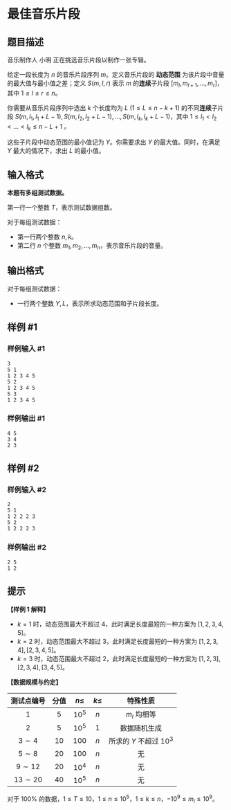 # 最佳音乐片段

## 题目描述
音乐制作人 小明 正在挑选音乐片段以制作一张专辑。

给定一段长度为 $n$ 的音乐片段序列 $m$。定义音乐片段的 **动态范围** 为该片段中音量的最大值与最小值之差；定义 $S(m,l,r)$ 表示 $m$ 的**连续**子片段 $[m_l,m_{l+1},...,m_r]$，其中 $1\le l\le r\le n$。

你需要从音乐片段序列中选出 $k$ 个长度均为 $L$ $(1\le L\le n-k+1)$ 的不同**连续**子片段 
$S(m,l_1,l_1+L-1),S(m,l_2,l_2+L-1),...,S(m,l_k,l_k+L-1)$，其中 $1\le l_1<l_2< ... < l_k\le n-L+1$ 。

这些子片段中动态范围的最小值记为 $Y$。你需要求出 $Y$ 的最大值。同时，在满足 $Y$ 最大的情况下，求出 $L$ 的最小值。


## 输入格式
**本题有多组测试数据。**

第一行一个整数 $T$，表示测试数据组数。

对于每组测试数据：

- 第一行两个整数 $n,k$。
- 第二行 $n$ 个整数 $m_1,m_2,...,m_n$，表示音乐片段的音量。

## 输出格式
对于每组测试数据：

- 一行两个整数 $Y,L$，表示所求动态范围和子片段长度。

## 样例 #1

### 样例输入 #1

```
3
5 1
1 2 3 4 5
5 2
1 2 3 4 5
5 3
1 2 3 4 5
```

### 样例输出 #1

```
4 5
3 4
2 3
```

## 样例 #2

### 样例输入 #2

```
2
5 1
1 2 2 2 3
5 2
1 2 2 2 3
```

### 样例输出 #2

```
2 5
1 2
```

## 提示

**【样例 1 解释】**

- $k=1$ 时，动态范围最大不超过 $4$，此时满足长度最短的一种方案为 $[1,2,3,4,5]$。
- $k=2$ 时，动态范围最大不超过 $3$，此时满足长度最短的一种方案为 $[1,2,3,4],[2,3,4,5]$。
- $k=3$ 时，动态范围最大不超过 $2$，此时满足长度最短的一种方案为 $[1,2,3],[2,3,4],[3,4,5]$。

**【数据规模与约定】**


| 测试点编号 | 分值 | $n\le$ | $k\le$ | 特殊性质 |
| :----------: | :----------: | :----------: | :----------: | :----------: |
| $1$ | $5$ | $10^5$ | $n$ | $m_i$ 均相等 |
| $2$ | $5$ | $10^5$ | $1$ | 数据随机生成 |
| $3\sim4$ | $10$ | $100$ | $n$ | 所求的 $Y$ 不超过 $10^3$ |
| $5\sim8$ | $20$ | $100$ | $n$ | 无 |
| $9\sim12$ | $20$ | $10^4$ | $n$ | 无 |
| $13\sim20$ | $40$ | $10^5$ | $n$ | 无 |

对于 $100\%$ 的数据，$1\le T\le 10$，$1\le n\le 10^5$，$1\le k\le n$，$-10^9\le m_i\le 10^9$。